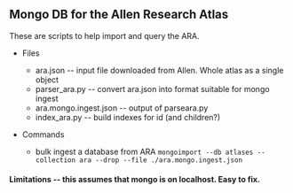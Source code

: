 ## Mongo DB for the Allen Research Atlas

These are scripts to help import and query the ARA.

* Files
  * ara.json -- input file downloaded from Allen.  Whole atlas as a single object
  * parser_ara.py -- convert ara.json into format suitable for mongo ingest
  * ara.mongo.ingest.json -- output of parseara.py
  * index_ara.py -- build indexes for id (and children?)

* Commands
  * bulk ingest a database from ARA 
```mongoimport --db atlases --collection ara --drop --file ./ara.mongo.ingest.json``` 
 
#### Limitations -- this assumes that mongo is on localhost.  Easy to fix.
